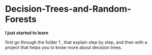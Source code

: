 # Decision-Trees-and-Random-Forests
**I just started to learn**


first go through the folder 1 , that explain step by step, and then with a project that helps you to know more about decision trees.
